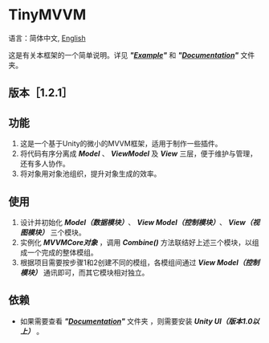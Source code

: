 # TinyMVVM 
语言：简体中文, [English](/README.md)

这是有关本框架的一个简单说明。详见 **_"[Example](/Samples/Example/)"_** 和 **_"[Documentation](/Documentation)"_** 文件夹。

## 版本［1.2.1］

## 功能
1. 这是一个基于Unity的微小的MVVM框架，适用于制作一些插件。
2. 将代码有序分离成 **_Model_** 、 **_ViewModel_** 及 **_View_** 三层，便于维护与管理，还有多人协作。
3. 将对象用对象池组织，提升对象生成的效率。

## 使用
1. 设计并初始化 **_Model（数据模块）_**、 **_View Model（控制模块）_**、 **_View（视图模块）_** 三个模块。
2. 实例化 **_MVVMCore对象_** ，调用 **_Combine()_** 方法联结好上述三个模块，以组成一个完成的整体模组。
3. 根据项目需要按步骤1和2创建不同的模组，各模组间通过 **_View Model（控制模块）_** 通讯即可，而其它模块相对独立。

## 依赖
- 如果需要查看 **_"[Documentation](/Documentation)"_** 文件夹 ，则需要安装 **_Unity UI（版本1.0以上）_** 。